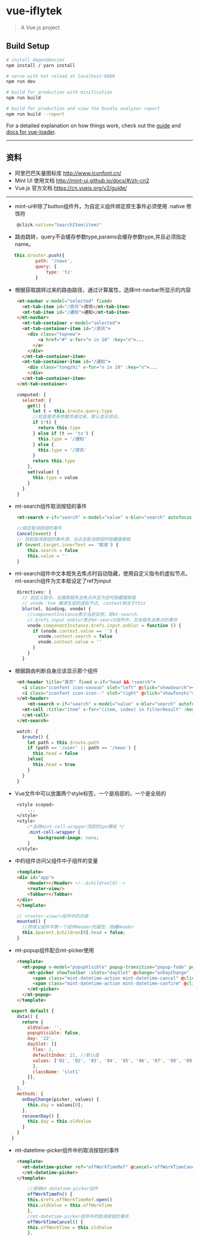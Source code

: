 # vue-iflytek

> A Vue.js project

## Build Setup

``` bash
# install dependencies
npm install / yarn install

# serve with hot reload at localhost:8080
npm run dev

# build for production with minification
npm run build

# build for production and view the bundle analyzer report
npm run build --report
```

For a detailed explanation on how things work, check out the [guide](http://vuejs-templates.github.io/webpack/) and [docs for vue-loader](http://vuejs.github.io/vue-loader).

---
## 资料
* 阿里巴巴矢量图标库 http://www.iconfont.cn/
* Mint UI 使用文档 http://mint-ui.github.io/docs/#/zh-cn2
* Vue.js 官方文档 https://cn.vuejs.org/v2/guide/

---


* mint-ui中除了button组件外，为自定义组件绑定原生事件必须使用 .native 修饰符 
```javascript
    @click.native="SearchItem(item)"
```

* 路由跳转，query不会缓存参数type,params会缓存参数type,并且必须指定name。
 ```javascript
    this.$router.push({
            path: '/news',
            query: {
                type: 'tz'
            }
```

* 根据获取跳转过来的路由路径，通过计算属性，选择mt-navbar所显示的内容
```html
    <mt-navbar v-model="selected" fixed>
      <mt-tab-item id="/资讯">资讯</mt-tab-item>
      <mt-tab-item id="/通知">通知</mt-tab-item>
    </mt-navbar>
      <mt-tab-container v-model="selected">
      <mt-tab-container-item id="/资讯">
        <div class="topnew">
            <a href="#" v-for="n in 10" :key="n">...
          </a>
        </div>
      </mt-tab-container-item>
      <mt-tab-container-item id="/通知">
        <div class="tongzhi" v-for="n in 10" :key="n">...
        </div>
      </mt-tab-container-item>
    </mt-tab-container>
```
```javascript
    computed: {
      selected: {
        get() {
          let t = this.$route.query.type
          //检查是否有参数传递过来，默认显示资讯，
          if (!t) {
            return this.type
          } else if (t == 'tz') {
            this.type = '/通知'
          } else {
            this.type = '/资讯'
          }
          return this.type
        },
        set(value) {
          this.type = value
        }
      }
    }
```

* mt-search组件取消按钮的事件
```html
    <mt-search v-if="search" v-model="value" v-blur="search" autofocus placeholder="搜索" @keyup.enter.native="Search" @click.native="Cancel">
```
```javascript
    //绑定取消按钮的事件
    Cancel(event) {
    // 找到取消按钮的事件源，当点击取消按钮时隐藏搜索框
    if (event.target.innerText == '取消') {
        this.search = false
        this.value = ''
    }
```

* mt-search组件中文本框失去焦点时自动隐藏，使用自定义指令的虚拟节点。mt-search组件为文本框设定了ref为input
```javascript
    directives: {
      // 自定义指令，当搜索框失去焦点并且为空时隐藏搜索框
      // vnode：Vue 编译生成的虚拟节点, context相当于this
      blur(el, binding, vnode) {
        //componentInstance表示当前实例，即mt-search. 
        //.$refs.input.onblur表示mt-search组件中，文本框失去焦点的事件
        vnode.componentInstance.$refs.input.onblur = function () {
          if (vnode.context.value == '') {
            vnode.context.search = false
            vnode.context.value = ''
          }
        }
      }
```

* 根据路由判断自身应该显示那个组件
```html
    <mt-header title="首页" fixed v-if="head && !search">
      <i class="iconfont icon-sousuo" slot="left" @click="showSearch"></i>
      <i class="iconfont icon-icon--" slot="right" @click="showTonzhi"></i>
    </mt-header>
        <mt-search v-if="search" v-model="value" v-blur="search" autofocus placeholder="搜索" @keyup.enter.native="Search" @click.native="Cancel">
      <mt-cell :title="item" v-for="(item, index) in filterResult" :key="index" @click.native="SearchItem(item)">
      </mt-cell>
    </mt-search>
```
```javascript
    watch: {
      $route() {
        let path = this.$route.path
        if (path == '/user' || path == '/news') {
          this.head = false
        }else{
          this.head = true
        }
      }
    }
```

* Vue文件中可以放置两个style标签，一个是局部的，一个是全局的
```css
    <style scoped>
        ...
    </style>
    <style>
        /*去除mint-cell-wrapper顶部的1px横线 */
        .mint-cell-wrapper {
            background-image: none;
        }
    </style>
```

* <router-view/>中的组件访问父组件中子组件的变量
```html
    <template>
    <div id="app">
        <Header></Header> <!--$children[0]-->
        <router-view/>
        <Tabbar></Tabbar>
    </div>
    </template>
```
```javascript
    // <router-view/>组件中的内容
    mounted() {
      //获得父组件中第一个组件Header的属性，隐藏Header
      this.$parent.$children[0].head = false;
    }
```

* mt-popup组件配合mt-picker使用
```html
    <template>
      <mt-popup v-model="popupVisible" popup-transition="popup-fade" position="bottom">
        <mt-picker showToolbar :slots="daySlot" @change="onDayChange" :visible-item-count="5">
          <span class="mint-datetime-action mint-datetime-cancel" @click="popupVisible = false;recoverDay()">取消</span>
          <span class="mint-datetime-action mint-datetime-confirm" @click="popupVisible = false">确认</span>
        </mt-picker>
      </mt-popup>
    </template>
```
```javascript
  export default {
    data() {
      return {
        oldValue: '',
        popupVisible: false,
        day: '22',
        daySlot: [{
          flex: 1,
          defaultIndex: 21, //默认值
          values: ['01', '02', '03', '04', '05', '06', '07', '08', '09', '10', '11', '12', '13', '14', '15', '16','17', '18', '19', '20', '21', '22', '23', '24', '25', '26'
          ],
          className: 'slot1'
        }],
      }
    },
    methods: {
      onDayChange(picker, values) {
        this.day = values[0];
      },
      recoverDay() {
        this.day = this.oldValue
      }
    }
  }
```

* mt-datetime-picker组件中的取消按钮的事件
```html
    <template>
      <mt-datetime-picker ref="offWorkTimeRef" @cancel='offWorkTimeCancel' type="time" v-model="offWorkTime">
      </mt-datetime-picker>
    </template>
```
```javascript
        //调用mt-datetime-picker组件
        offWorkTimeFn() {
        this.$refs.offWorkTimeRef.open()
        this.oldValue = this.offWorkTime
        },
        //mt-datetime-picker组件中的取消按钮的事件
        offWorkTimeCancel() {
        this.offWorkTime = this.oldValue
        },
```